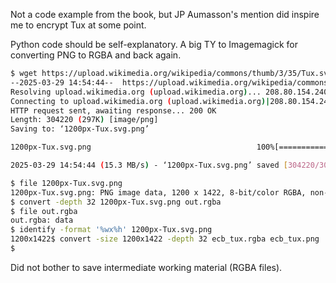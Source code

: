 Not a code example from the book, but JP Aumasson's mention did inspire me to encrypt Tux at some point.

Python code should be self-explanatory. A big TY to Imagemagick for converting PNG to RGBA and back again.

```sh
$ wget https://upload.wikimedia.org/wikipedia/commons/thumb/3/35/Tux.svg/1200px-Tux.svg.png
--2025-03-29 14:54:44--  https://upload.wikimedia.org/wikipedia/commons/thumb/3/35/Tux.svg/1200px-Tux.svg.png
Resolving upload.wikimedia.org (upload.wikimedia.org)... 208.80.154.240, 2620:0:861:ed1a::2:b
Connecting to upload.wikimedia.org (upload.wikimedia.org)|208.80.154.240|:443... connected.
HTTP request sent, awaiting response... 200 OK
Length: 304220 (297K) [image/png]
Saving to: ‘1200px-Tux.svg.png’

1200px-Tux.svg.png                                     100%[===========================================================================================================================>] 297.09K  --.-KB/s    in 0.02s   

2025-03-29 14:54:44 (15.3 MB/s) - ‘1200px-Tux.svg.png’ saved [304220/304220]

$ file 1200px-Tux.svg.png 
1200px-Tux.svg.png: PNG image data, 1200 x 1422, 8-bit/color RGBA, non-interlaced
$ convert -depth 32 1200px-Tux.svg.png out.rgba
$ file out.rgba 
out.rgba: data
$ identify -format '%wx%h' 1200px-Tux.svg.png 
1200x1422$ convert -size 1200x1422 -depth 32 ecb_tux.rgba ecb_tux.png
$
```

Did not bother to save intermediate working material (RGBA files).
